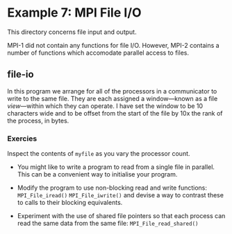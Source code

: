 Example 7: MPI File I/O
=======================

This directory concerns file input and output.

MPI-1 did not contain any functions for file I/O.  However,
MPI-2 contains a number of functions which accomodate
parallel access to files.

file-io
-------

In this program we arrange for all of the processors in a
communicator to write to the same file.  They are each
assigned a window—known as a file _view_—within which
they can operate.  I have set the window to be 10 characters
wide and to be offset from the start of the file by 10x the
rank of the process, in bytes.

### Exercies

Inspect the contents of `myfile` as you vary the processor
count.

- You might like to write a program to read from a single file
  in parallel.  This can be a convenient way to initialise your
  program.

- Modify the program to use non-blocking read and write functions:
  `MPI_File_iread()`
  `MPI_File_iwrite()`
  and devise a way to contrast these to calls to their blocking equivalents.

- Experiment with the use of shared file pointers so that each process can
  read the same data from the same file:
  `MPI_File_read_shared()`
